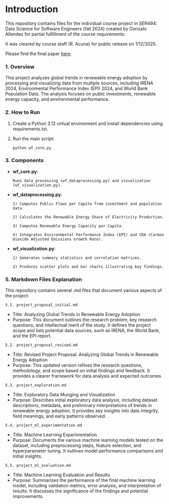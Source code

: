 ﻿# Introduction
This repository contains files for the individual course project in SER494: Data Science for Software Engineers (fall 2024) created by Gonzalo Allendes for partial fulfillment of the course requirements.

It was cleared by course staff (R. Acuna) for public release on 1/12/2025.

Please find the final paper [here](https://drive.google.com/file/d/1iTLeK5HtBBmtzcjQrepcu-sGbRNS4RSR/view?usp=drive_link).

### 1. Overview

This project analyzes global trends in renewable energy adoption by processing and visualizing data from multiple sources, including IRENA 2024, Environmental Performance Index (EPI) 2024, and World Bank Population Data. The analysis focuses on public investments, renewable energy capacity, and environmental performance.

### 2. How to Run


1. Create a Python 3.12 virtual environment and install dependencies using requirements.txt.


2. Run the main script:
    ```
    python wf_core.py
    ```

### 3. Components

- **wf_core.py**: 
    
    ```
    Runs data processing (wf_dataprocessing.py) and visualization (wf_visualization.py).
    ```

- **wf_dataprocessing.py**:
    ```
    1) Computes Public Flows per Capita from investment and population data.
    
    2) Calculates the Renewable Energy Share of Electricity Production.
    
    3) Computes Renewable Energy Capacity per Capita.
    
    4) Integrates Environmental Performance Index (EPI) and CDA (Carbon Dioxide Adjusted Emissions Growth Rate).
    ```
- **wf_visualization.py**:
    ```
    1) Generates summary statistics and correlation matrices.
    
    2) Produces scatter plots and bar charts illustrating key findings.
    ```

### 5. Markdown Files Explanation

This repository contains several .md files that document various aspects of the project:

```5.1. project_proposal_initial.md```

- Title: Analyzing Global Trends in Renewable Energy Adoption
- Purpose: This document outlines the research problem, key research questions, and
intellectual merit of the study. It defines the project scope and lists potential data sources, such as IRENA, the World Bank, and the EPI report.

```5.2. project_proposal_revised.md```

- Title: Revised Project Proposal: Analyzing Global Trends in Renewable Energy Adoption
- Purpose: This updated version refines the research questions, methodology, and scope based on initial findings and feedback. It provides a clearer framework for data analysis and expected outcomes.

```5.3. project_exploration.md```

- Title: Exploratory Data Munging and Visualization
- Purpose: Describes initial exploratory data analysis, including dataset descriptions, metadata, and preliminary interpretations of trends in renewable energy adoption. It provides key insights into data integrity, field meanings, and early patterns observed.

```5.4. project_ml_experimentation.md```

- Title: Machine Learning Experimentation
- Purpose: Documents the various machine learning models tested on the dataset, including preprocessing steps, feature selection, and hyperparameter tuning. It outlines model performance comparisons and initial insights.

```5.5. project_ml_evaluation.md```

- Title: Machine Learning Evaluation and Results
- Purpose: Summarizes the performance of the final machine learning model, including validation metrics, error analysis, and interpretation of results. It discusses the significance of the findings and potential improvements.